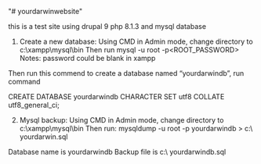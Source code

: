 "# yourdarwinwebsite" 

this is a test site using drupal 9 php 8.1.3 and mysql database

1.	Create a new database:
Using CMD in Admin mode, change directory to c:\xampp\mysql\bin
Then run
mysql -u root -p<ROOT_PASSWORD>
Notes: password could be blank in xampp  

Then run this commend to create a database named “yourdarwindb”, run command
 
CREATE DATABASE yourdarwindb CHARACTER SET utf8 COLLATE utf8_general_ci;

2.	Mysql backup:
Using CMD in Admin mode, change directory to c:\xampp\mysql\bin
Then run:
mysqldump -u root -p  yourdarwindb > c:\ yourdarwin.sql
 
Database name is yourdarwindb
Backup file is c:\ yourdarwindb.sql
